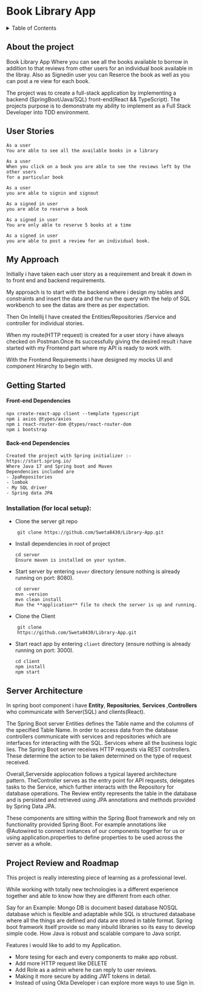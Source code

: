 # Book Library App

<details>
  <summary>Table of Contents</summary>
  <ol>
    <li><a href="#about-the-project">About The Project</a></li>
    <li><a href="#user-stories">User Stories</a></li>
    <li><a href="#myapproach">My Approach</a></li>
    <li><a href="#getting-started">Getting Started</a></li>
    <li><a href="#server-architecture">Server Architecture</a></li>
    <li><a href="#project-review-and-roadmap">Project Review and Roadmap</a></li>
  </ol>
</details>

## About the project
Book Library App Where you can see all the books available to borrow in addition to that reviews from other users for an individual book available in the libray. Also as Signedin user you can Reserce the book as well as you can post a re view for each book.

The project was to create a full-stack application by implementing a backend (SpringBoot/Java/SQL) front-end(React && TypeScript). The projects purpose is to demonstrate my ability to implement as a Full Stack Developer into TDD environment.

## User Stories

```
As a user 
You are able to see all the available books in a library

As a user 
When you click on a book you are able to see the reviews left by the other users 
for a particular book

As a user
you are able to signin and signout

As a signed in user
you are able to reserve a book

As a signed in user
You are only able to reserve 5 books at a time

As a signed in user
you are able to post a review for an individual book.
```
## My Approach

Initially i have taken each user story as a requirement and break it down in to front end and backend requirements.

My approach is to start with the backend where i design my tables and constraints and insert the data and the run the query with the help of SQL workbench to see the datas are there as per expectation.

Then On Intellij I have created the Entities/Repositories /Service and controller for individual stories.

When my route(HTTP request) is created for a user story i have always checked on Postman.Once its successfully giving the desired result i have started with my Frontend part where my API is ready to work with.

With the Frontend Requirements i have designed my mocks UI and component Hirarchy to begin with.

## Getting Started

#### Front-end Dependencies

```
npx create-react-app client --template typescript
npm i axios @types/axios
npm i react-router-dom @types/react-router-dom
npm i bootstrap
```

#### Back-end Dependencies

```
Created the project with Spring initializer :- https://start.spring.io/
Where Java 17 and Spring boot and Maven
Dependencies included are
- JpaRepositories
- lombok
- My SQL driver
- Spring data JPA
```

### Installation (for local setup):

- Clone the server git repo

```
    git clone https://github.com/Sweta8430/Library-App.git
```

- Install dependencies in root of project

  ```
  cd server
  Ensure maven is installed on your system.
  ```

- Start server by entering `sever` directory (ensure nothing is already running on port: 8080).
  ```
  cd server
  mvn -version
  mvn clean install
  Run the **application** file to check the server is up and running.
  ```

- Clone the Client

```
    git clone
    https://github.com/Sweta8430/Library-App.git
```

- Start react app by entering `client` directory (ensure nothing is already running on port: 3000).

  ```
  cd client
  npm install
  npm start
  ```
## Server Architecture

In spring boot component i have <b>Entity</b>, <b>Repositories</b>, <b>Services</b> ,<b>Controllers</b> who communicate with Server(SQL) and clients(React).

The Spring Boot server
Entities defines the Table name and the columns of the specified Table Name.
In order to access data from the database controllers communicate with services and repositories which are interfaces for interacting with the SQL.
Services where all the business logic lies.
The Spring Boot server receives HTTP requests via REST controllers. These determine the action to be taken determined on the type of request received.

Overall,Serverside applocation follows a typical layered architecture pattern. TheController serves as the entry point for API requests, delegates tasks to the Service, which further interacts with the Repository for database operations. The Review entity represents the table in the database and is persisted and retrieved using JPA annotations and methods provided by Spring Data JPA.

These components are sitting within the Spring Boot framework and rely on functionality provided Spring Boot. For example annotations like @Autowired to connect instances of our components together for us or using application.properties to define properties to be used across the server as a whole.

## Project Review and Roadmap

This project is really interesting piece of learning as a professional level.

While working with totally new technologies is a different experience together and able to know how they are different from each other.

Say for an Example:
Mongo DB is document based database NOSQL database which is flexible and adaptable while SQL is structured dataabase where all the things are defined and data are stored in table format.
Spring boot framwork itself provide so many inbuild libraries so its easy to develop simple code.
How Java is robust and scalable compare to Java script.

Features i would like to add to my Application.

- More tesing for each and every components to make app robust.
- Add more HTTP request like DELETE
- Add Role as a admin where he can reply to user reviews.
- Making it more secure by adding JWT tokens in detail.
- Instead of using Okta Developer i can explore more ways to use Sign in.





